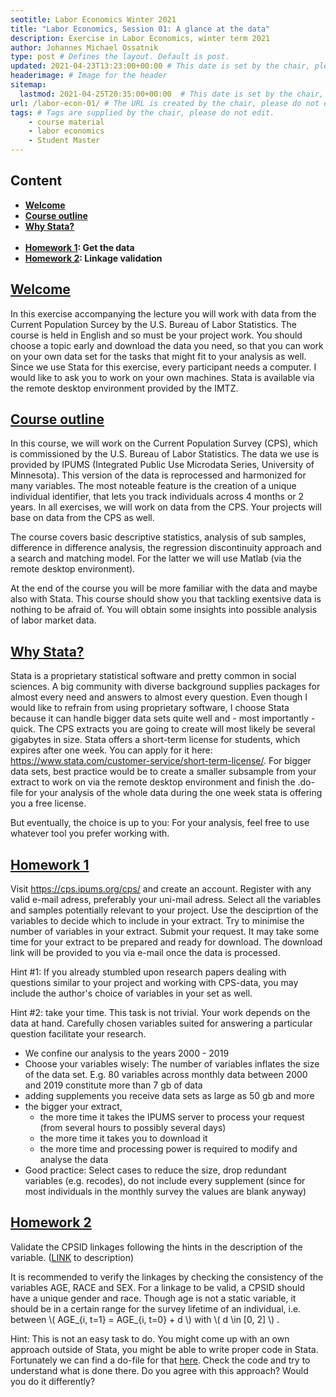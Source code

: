 ```yaml
---
seotitle: Labor Economics Winter 2021
title: "Labor Economics, Session 01: A glance at the data"
description: Exercise in Labor Economics, winter term 2021
author: Johannes Michael Ossatnik
type: post # Defines the layout. Default is post.
updated: 2021-04-23T13:23:00+00:00 # This date is set by the chair, please do not edit.
headerimage: # Image for the header
sitemap:
  lastmod: 2021-04-25T20:35:00+00:00  # This date is set by the chair, please do not edit.
url: /labor-econ-01/ # The URL is created by the chair, please do not edit.
tags: # Tags are supplied by the chair, please do not edit.
    - course material
    - labor economics
    - Student Master
---
```


## <a name='content'>Content</a>
- **[Welcome](#welcome)**
- **[Course outline](#courseoutline)**
- **[Why Stata?](#whystata)**
<br><br>
- **[Homework 1](#homework1): Get the data**
- **[Homework 2](#homework2): Linkage validation**


<a name='welcome'></a>
## <span style="color:orange">[Welcome](#content)</span>
In this exercise accompanying the lecture you will work with data from the Current Population Surcey by the U.S. Bureau of Labor Statistics.  The course is held in English and so must be your project work.
You should choose a topic early and download the data you need, so that you can work on your own data set for the tasks that might fit to your analysis as well.
Since we use Stata for this exercise, every participant needs a computer. I would like to ask you to work on your own machines. Stata is available via the remote desktop environment provided by the IMTZ.

<a name='courseoutline'></a>
## <span style="color:orange">[Course outline](#content)</span>
In this course, we will work on the Current Population Survey (CPS), which is commissioned by the U.S. Bureau of Labor Statistics.
The data we use is provided by IPUMS (Integrated Public Use Microdata Series, University of Minnesota).
This version of the data is reprocessed and harmonized for many variables. The most noteable feature is the creation of a unique individual identifier, that lets you track individuals across 4 months or 2 years.
In all exercises, we will work on data from the CPS. Your projects will base on data from the CPS as well.

The course covers basic descriptive statistics, analysis of sub samples, difference in difference analysis, the regression discontinuity approach and a search and matching model. For the latter we will use Matlab (via the remote desktop environment).

At the end of the course you will be more familiar with the data and maybe also with Stata. This course should show you that tackling exentsive data is nothing to be afraid of. You will obtain some insights into possible analysis of labor market data.

<a name='whystata'></a>
## <span style="color:orange">[Why Stata?](#content)</span>
Stata is a proprietary statistical software and pretty common in social sciences. A big community with diverse background supplies packages for almost every need and answers to almost every question.
Even though I would like to refrain from using proprietary software, I choose Stata because it can handle bigger data sets quite well and - most importantly - quick.
The CPS extracts you are going to create will most likely be several gigabytes in size.
Stata offers a short-term license for students, which expires after one week. You can apply for it here: https://www.stata.com/customer-service/short-term-license/.
For bigger data sets, best practice would be to create a smaller subsample from your extract to work on via the remote desktop environment and finish the .do-file for your analysis of the whole data during the one week stata is offering you a free license.   

But eventually, the choice is up to you: For your analysis, feel free to use whatever tool you prefer working with.

<a name='homework1'></a>
## <span style="color:orange">[Homework 1](#content)</span>

Visit <a href="https://cps.ipums.org/cps/">https://cps.ipums.org/cps/</a> and create an account. Register with any valid e-mail adress, preferably your uni-mail adress. Select all the variables and samples potentially relevant to your project. Use the desciprtion of the variables to decide which to include in your extract. Try to minimise the number of variables in your extract. Submit your request. It may take some time for your extract to be prepared and ready for download. The download link will be provided to you via e-mail once the data is processed.

Hint #1: If you already stumbled upon research papers dealing with questions similar to your project and working with CPS-data, you may include the author's choice of variables in your set as well.

Hint #2: take your time. This task is not trivial. Your work depends on the data at hand. Carefully chosen variables suited for answering a particular question facilitate your research.

- We confine our analysis to the years 2000 - 2019
- Choose your variables wisely: The number of variables inflates the size of the data set. E.g. 80 variables across monthly data between 2000 and 2019 constitute more than 7 gb of data
- adding supplements you receive data sets as large as 50 gb and more
- the bigger your extract,
  - the more time it takes the IPUMS server to process your request (from several hours to possibly several days)
  - the more time it takes you to download it
  - the more time and processing power is required to modify and analyse the data
- Good practice: Select cases to reduce the size, drop redundant variables (e.g. recodes), do not include every supplement (since for most individuals in the monthly survey the values are blank anyway)

<a name='homework2'></a>
## <span style="color:orange">[Homework 2](#content)</span>

Validate the CPSID linkages following the hints in the description of the variable. (<a href="https://cps.ipums.org/cps-action/variables/cpsidp#description_section">LINK</a> to description)

It is recommended to verify the linkages by checking the consistency of the variables AGE, RACE and SEX.
For a linkage to be valid, a CPSID should have a unique gender and race. Though age is not a static variable, it should be in a certain range for the survey lifetime of an individual, i.e. between <span>\\( AGE_{i, t=1} = AGE_{i, t=0} + d \\)</span> with \\( d \in [0, 2] \\) .

Hint: This is not an easy task to do. You might come up with an own approach outside of Stata, you might be able to write proper code in Stata. Fortunately we can find a do-file for that <a href="https://cps.ipums.org/cps/resources/workshop_materials/validate_long.txt">here</a>. Check the code and try to understand what is done there. Do you agree with this approach? Would you do it differently?
